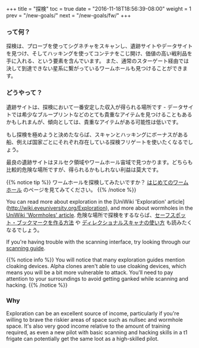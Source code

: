 +++ title = "探検" toc = true date = "2016-11-18T18:56:39-08:00" weight = 1 prev = "/new-goals/" next = "/new-goals/fw/" +++

### って何？

探検は、プローブを使ってシグネチャをスキャンし、遺跡サイトやデータサイトを見つけ、そしてハッキングを使ってコンテナをこじ開け、価値の高い戦利品を手に入れる、という要素を含んでいます。 また、通常のスターゲート経由では決して到達できない星系に繋がっているワームホールも見つけることができます。

### どうやって？

遺跡サイトは、探検において一番安定した収入が得られる場所です - データサイトでは希少なブループリントなどのとても貴重なアイテムを見つけることもあるかもしれまんが、傾向としては、貴重なアイテムがある可能性は低いです。

もし探検を極めようと決めたならば、スキャンとハッキングにボーナスがある船、例えば国家ごとにそれぞれ存在している探検フリゲートを使いたくなるでしょう。

最良の遺跡サイトはヌルセク領域やワームホール宙域で見つかります。どちらも比較的危険な場所ですが、得られるかもしれない利益は莫大です。

{{% notice tip %}} ワームホールを探検してみたいですか？ [はじめてのワームホール](/reference/wormholes/) のページを見てみてください。 {{% /notice %}}

You can read more about exploration in the \[UniWiki 'Exploration' article\] (http://wiki.eveuniversity.org/Exploration), and more about wormholes in the [UniWiki 'Wormholes' article](http://wiki.eveuniversity.org/Wormholes). 危険な場所で探検をするならば、[セーフスポット・ブックマークを作る方法](http://wiki.eveuniversity.org/Bookmarks#Safe_Spots) や [ディレクショナルスキャナの使い方](http://wiki.eveuniversity.org/Directional_Scanner_Guide) も読みたくなるでしょう。

If you're having trouble with the scanning interface, try looking through our [scanning guide](/reference/scanning/).

{{% notice info %}} You will notice that many exploration guides mention cloaking devices. Alpha clones aren't able to use cloaking devices, which means you will be a bit more vulnerable to attack. You'll need to pay attention to your surroundings to avoid getting ganked while scanning and hacking. {{% /notice %}}

### Why

Exploration can be an excellent source of income, particularly if you're willing to brave the riskier areas of space such as nullsec and wormhole space. It's also very good income relative to the amount of training required, as even a new pilot with basic scanning and hacking skills in a t1 frigate can potentially get the same loot as a high-skilled pilot.